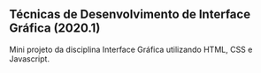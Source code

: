 ## Técnicas de Desenvolvimento de Interface Gráfica (2020.1)
Mini projeto da disciplina Interface Gráfica utilizando HTML, CSS e Javascript.
